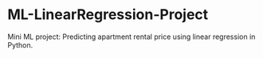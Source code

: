 # ML-LinearRegression-Project
Mini ML project: Predicting apartment rental price using linear regression in Python.
